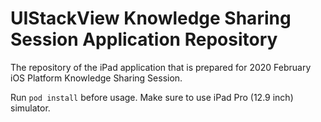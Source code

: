 # UIStackView Knowledge Sharing Session Application Repository
The repository of the iPad application that is prepared for 2020 February iOS Platform Knowledge Sharing Session.

Run `pod install` before usage.
Make sure to use iPad Pro (12.9 inch) simulator.
